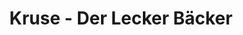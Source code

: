 ---
title: "Kruse - Der Lecker Bäcker"
url: /lueneburg/kruse-der-lecker-baecker-boecklerstrasse/
shop: Bäckerei
---